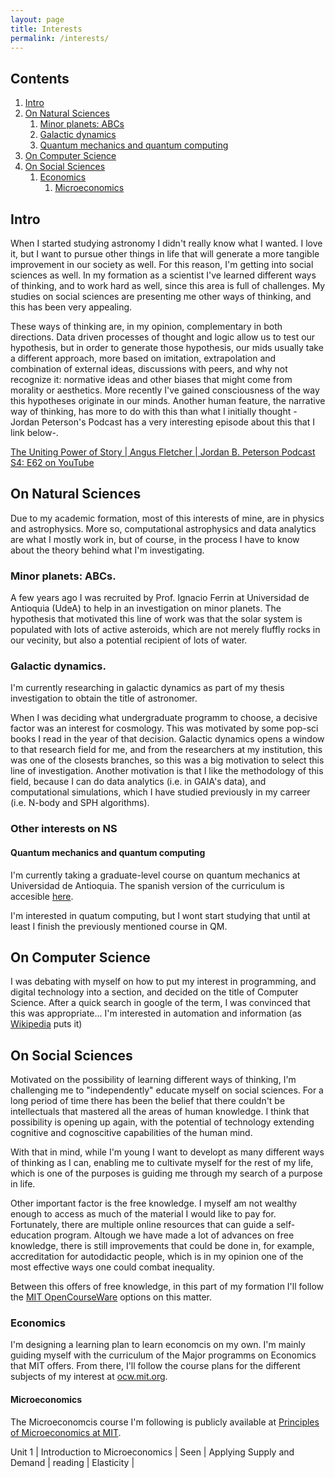 ```yaml
---
layout: page
title: Interests
permalink: /interests/
---
```


## Contents

1. [Intro](#intro)
2. [On Natural Sciences](#ns)
    1. [Minor planets: ABCs](#mp)
    2. [Galactic dynamics](#gd)
    3. [Quantum mechanics and quantum computing](#qm&qc)
3. [On Computer Science](#cs)
4. [On Social Sciences](#ss)
    1. [Economics](#econ)
        1. [Microeconomics](#miecon)

## Intro <a name="intro"></a>

When I started studying astronomy I didn't really know what I wanted. I love it, but I want to pursue other things in life that will generate a more tangible improvement in our society as well. For this reason, I'm getting into social sciences as well. In my formation as a scientist I've learned different ways of thinking, and to work hard as well, since this area is full of challenges. My studies on social sciences are presenting me other ways of thinking, and this has been very appealing.

These ways of thinking are, in my opinion, complementary in both directions. Data driven processes of thought and logic allow us to test our hypothesis, but in order to generate those hypothesis, our mids usually take a different approach, more based on imitation, extrapolation and combination of external ideas, discussions with peers, and why not recognize it: normative ideas and other biases that might come from morality or aesthetics. More recently I've gained consciousness of the way this hypotheses originate in our minds. Another human feature, the narrative way of thinking, has more to do with this than what I initially thought -Jordan Peterson's Podcast has a very interesting episode about this that I link below-.

[The Uniting Power of Story \| Angus Fletcher \| Jordan B. Peterson Podcast S4: E62 on YouTube](https://youtu.be/-ytoU1ZXjJw)

## On Natural Sciences <a name="ns"></a>

Due to my academic formation, most of this interests of mine, are in physics and astrophysics. More so, computational astrophysics and data analytics are what I mostly work in, but of course, in the process I have to know about the theory behind what I'm investigating.

### Minor planets: ABCs. <a name="mp"></a>

A few years ago I was recruited by Prof. Ignacio Ferrin at Universidad de Antioquia (UdeA) to help in an investigation on minor planets. The hypothesis that motivated this line of work was that the solar system is populated with lots of active asteroids, which are not merely fluffly rocks in our vecinity, but also a potential recipient of lots of water.

### Galactic dynamics. <a name="gd"></a>

I'm currently researching in galactic dynamics as part of my thesis investigation to obtain the title of astronomer.

When I was deciding what undergraduate programm to choose, a decisive factor was an interest for cosmology. This was motivated by some pop-sci books I read in the year of that decision. Galactic dynamics opens a window to that research field for me, and from the researchers at my institution, this was one of the closests branches, so this was a big motivation to select this line of investigation. Another motivation is that I like the methodology of this field, because I can do data analytics (i.e. in GAIA's data), and computational simulations, which I have studied previously in my carreer (i.e. N-body and SPH algorithms).

### Other interests on NS

#### Quantum mechanics and quantum computing <a name="qm&qc"></a>

I'm currently taking a graduate-level course on quantum mechanics at Universidad de Antioquia. The spanish version of the curriculum is accesible [here](https://drive.google.com/file/d/15kUm1ybglLofhhctXRQGXRDXE0-Uqtl1/view?usp=sharing).

I'm interested in quatum computing, but I wont start studying that until at least I finish the previously mentioned course in QM.

## On Computer Science <a name="cs"></a>

I was debating with myself on how to put my interest in programming, and digital technology into a section, and decided on the title of Computer Science. After a quick search in google of the term, I was convinced that this was appropriate... I'm interested in automation and information (as [Wikipedia](https://en.wikipedia.org/wiki/Computer_science) puts it)

## On Social Sciences <a name="sc"></a>

Motivated on the possibility of learning different ways of thinking, I'm challenging me to "independently" educate myself on social sciences. For a long period of time there has been the belief that there couldn't be intellectuals that mastered all the areas of human knowledge. I think that possibility is opening up again, with the potential of technology extending cognitive and cognoscitive capabilities of the human mind.

With that in mind, while I'm young I want to developt as many different ways of thinking as I can, enabling me to cultivate myself for the rest of my life, which is one of the purposes is guiding me through my search of a purpose in life.

Other important factor is the free knowledge. I myself am not wealthy enough to access as much of the material I would like to pay for. Fortunately, there are multiple online resources that can guide a self-education program. Altough we have made a lot of advances on free knowledge, there is still improvements that could be done in, for example, accreditation for autodidactic people, which is in my opinion one of the most effective ways one could combat inequality.

Between this offers of free knowledge, in this part of my formation I'll follow the [MIT OpenCourseWare](https://ocw.mit.edu/index.htm) options on this matter.

### Economics <a name="econ"></a>

I'm designing a learning plan to learn economcis on my own. I'm mainly guiding myself with the curriculum of the Major programms on Economics that MIT offers. From there, I'll follow the course plans for the different subjects of my interest at [ocw.mit.org](https://ocw.mit.edu/index.htm).

#### Microeconomics <a name="miecon"></a>

The Microeconomcis course I'm following is publicly available at [Principles of Microeconomics at MIT](https://ocw.mit.edu/courses/economics/14-01sc-principles-of-microeconomics-fall-2011/index.htm).

Unit 1 | Introduction to Microeconomics | Seen
       | Applying Supply and Demand     | reading
       | Elasticity                     |

